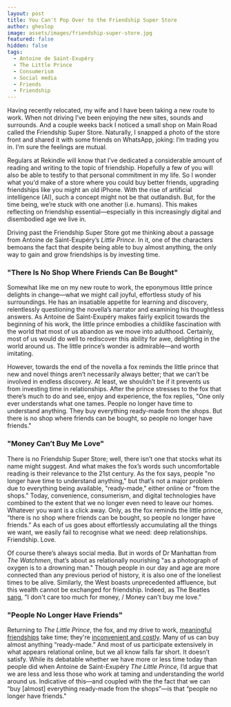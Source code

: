 ```yaml
---
layout: post
title: You Can't Pop Over to the Friendship Super Store
author: gheslop
image: assets/images/friendship-super-store.jpg
featured: false
hidden: false
tags:
  - Antoine de Saint-Exupéry
  - The Little Prince
  - Consumerism
  - Social media
  - Friends
  - Friendship
---
```

Having recently relocated, my wife and I have been taking a new route to work. When not driving I’ve been enjoying the new sites, sounds and surrounds. And a couple weeks back I noticed a small shop on Main Road called the Friendship Super Store. Naturally, I snapped a photo of the store front and shared it with some friends on WhatsApp, joking: I’m trading you in. I'm sure the feelings are mutual.

Regulars at Rekindle will know that I’ve dedicated a considerable amount of reading and writing to the topic of friendship. Hopefully a few of you will also be able to testify to that personal commitment in my life. So I wonder what you'd make of a store where you could buy better friends, upgrading friendships like you might an old iPhone. With the rise of artificial intelligence (AI), such a concept might not be that outlandish. But, for the time being, we’re stuck with one another (i.e. humans). This makes reflecting on friendship essential—especially in this increasingly digital and disembodied age we live in.

Driving past the Friendship Super Store got me thinking about a passage from Antoine de Saint-Exupéry’s _Little Prince_. In it, one of the characters bemoans the fact that despite being able to buy almost anything, the only way to gain and grow friendships is by investing time.

### "There Is No Shop Where Friends Can Be Bought"

Somewhat like me on my new route to work, the eponymous little prince delights in change—what we might call joyful, effortless study of his surroundings. He has an insatiable appetite for learning and discovery, relentlessly questioning the novella’s narrator and examining his thoughtless answers. As Antoine de Saint-Exupéry makes fairly explicit towards the beginning of his work, the little prince embodies a childlike fascination with the world that most of us abandon as we move into adulthood. Certainly, most of us would do well to rediscover this ability for awe, delighting in the world around us. The little prince’s wonder is admirable—and worth imitating.

However, towards the end of the novella a fox reminds the little prince that new and novel things aren’t necessarily always better; that we can’t be involved in endless discovery. At least, we shouldn’t be if it prevents us from investing time in relationships. After the prince stresses to the fox that there’s much to do and see, enjoy and experience, the fox replies, "One only ever understands what one tames. People no longer have time to understand anything. They buy everything ready-made from the shops. But there is no shop where friends can be bought, so people no longer have friends."

### "Money Can’t Buy Me Love"

There is no Friendship Super Store; well, there isn’t one that stocks what its name might suggest. And what makes the fox’s words such uncomfortable reading is their relevance to the 21st century. As the fox says, people "no longer have time to understand anything," but that’s not a major problem due to everything being available, "ready-made," either online or "from the shops." Today, convenience, consumerism, and digital technologies have combined to the extent that we no longer even need to leave our homes. Whatever you want is a click away. Only, as the fox reminds the little prince, “there is no shop where friends can be bought, so people no longer have friends.” As each of us goes about effortlessly accumulating all the things we want, we easily fail to recognise what we need: deep relationships. Friendship. Love.

Of course there’s always social media. But in words of Dr Manhattan from _The Watchmen_, that’s about as relationally nourishing "as a photograph of oxygen is to a drowning man." Though people in our day and age are more connected than any previous period of history, it is also one of the loneliest times to be alive. Similarly, the West boasts unprecedented affluence, but this wealth cannot be exchanged for friendship. Indeed, as The Beatles [sang](https://www.youtube.com/watch?v=srwxJUXPHvE "Can't Buy Me Love (YouTube)"), "I don't care too much for money, / Money can't buy me love."

### "People No Longer Have Friends"

Returning to _The Little Prince_, the fox, and my drive to work, [meaningful friendships](https://rekindle.co.za/content/2021-05-12-eulogy-friendship "Eulogy to Friendship") take time; they're [inconvenient and costly](https://rekindle.co.za/content/2021-08-11-costly-friendship "Friendship is Costly"). Many of us can buy almost anything “ready-made.” And most of us participate extensively in what appears relational online, but we all know falls far short. It doesn’t satisfy. While its debatable whether we have more or less time today than people did when Antoine de Saint-Exupéry _The Little Prince,_ I’d argue that we are less and less those who work at taming and understanding the world around us. Indicative of this—and coupled with the the fact that we can “buy \[almost\] everything ready-made from the shops”—is that “people no longer have friends."